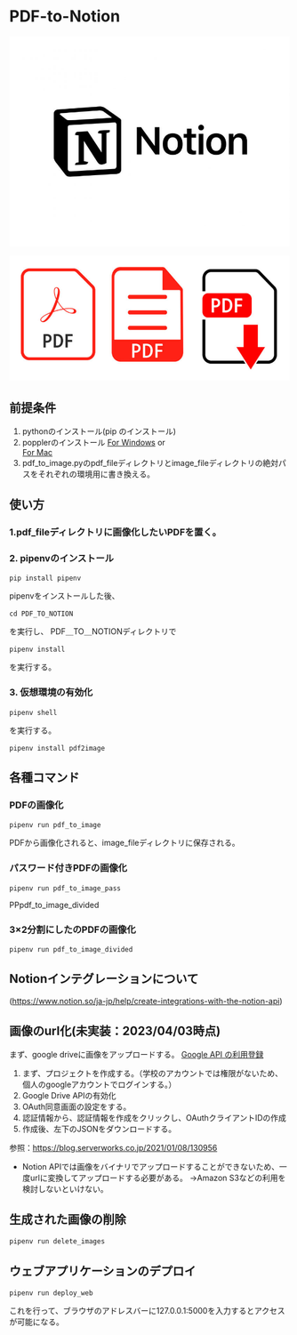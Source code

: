 # PDF-to-Notion

![picture 1](images/2ca18873ccf9748ba73d2b3a787d42e5c817b1546a8e00b64bfbc20bddc90f05.png)  

![picture 2](images/4fe6d039b30e0fcde1099a7f2276bf794a70058b786361bb865db2746d6b7886.png)  

## 前提条件

1. pythonのインストール(pip のインストール)
2. popplerのインストール
[For Windows](https://blog.alivate.com.au/poppler-windows/)  or  
 [For Mac](https://formulae.brew.sh/formula/poppler)
3. pdf_to_image.pyのpdf_fileディレクトリとimage_fileディレクトリの絶対パスをそれぞれの環境用に書き換える。

## 使い方

### 1.pdf_fileディレクトリに画像化したいPDFを置く。

### 2. pipenvのインストール

```:bash
pip install pipenv
```

pipenvをインストールした後、

```:bash
cd PDF_TO_NOTION
```

を実行し、
PDF＿TO＿NOTIONディレクトリで

```:bash
pipenv install
```

を実行する。

### 3. 仮想環境の有効化

```:bash
pipenv shell
```

を実行する。

```:bash
pipenv install pdf2image
```

## 各種コマンド

### PDFの画像化

```:bash
pipenv run pdf_to_image
```

PDFから画像化されると、image_fileディレクトリに保存される。

### パスワード付きPDFの画像化

```:bash
pipenv run pdf_to_image_pass
```

PPpdf_to_image_divided

### 3×2分割にしたのPDFの画像化

```:bash
pipenv run pdf_to_image_divided
```

## Notionインテグレーションについて

(https://www.notion.so/ja-jp/help/create-integrations-with-the-notion-api)

## 画像のurl化(未実装：2023/04/03時点)

まず、google driveに画像をアップロードする。
[Google API の利用登録](https://console.developers.google.com/projectselector2/apis/dashboard?supportedpurview=project)

1. まず、プロジェクトを作成する。（学校のアカウントでは権限がないため、個人のgoogleアカウントでログインする。）
2. Google Drive APIの有効化
3. OAuth同意画面の設定をする。
4. 認証情報から、認証情報を作成をクリックし、OAuthクライアントIDの作成
5. 作成後、左下のJSONをダウンロードする。

参照：https://blog.serverworks.co.jp/2021/01/08/130956


+ Notion APIでは画像をバイナリでアップロードすることができないため、一度urlに変換してアップロードする必要がある。
→Amazon S3などの利用を検討しないといけない。

## 生成された画像の削除

```:bash
pipenv run delete_images
```

## ウェブアプリケーションのデプロイ

```:bash
pipenv run deploy_web
```

これを行って、ブラウザのアドレスバーに127.0.0.1:5000を入力するとアクセスが可能になる。
